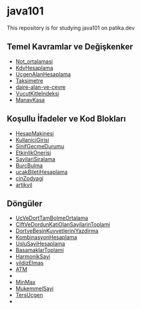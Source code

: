 # java101
This repository is for studying java101 on patika.dev

## Temel Kavramlar ve Değişkenker

- [Not_ortalamasi](https://github.com/yakupbozdemir/java101/blob/main/project/Not_Ortalamasi/src/Main.java)
- [KdvHesaplama](https://github.com/yakupbozdemir/java101/blob/main/project/KdvHesaplama/src/Main.java)
- [UcgenAlanHesaplama](https://github.com/yakupbozdemir/java101/blob/main/project/UcgenAlanHesaplama/src/Main.java)
- [Taksimetre](https://github.com/yakupbozdemir/java101/blob/main/project/Taksimetre/src/Main.java)
- [daire-alan-ve-cevre](https://github.com/yakupbozdemir/java101/blob/main/project/daire-alan-ve-cevre/src/Main.java)
- [VucutKitleIndeksi](https://github.com/yakupbozdemir/java101/blob/main/project/VucutKitleIndeksi/src/Main.java)
- [ManavKasa](https://github.com/yakupbozdemir/java101/blob/main/project/ManavKasa/src/Main.java)

## Koşullu İfadeler ve Kod Blokları

- [HesapMakinesi](https://github.com/yakupbozdemir/java101/blob/main/project/HesapMakinesi/src/Main.java)
- [KullaniciGirisi](https://github.com/yakupbozdemir/java101/blob/main/project/kullaniciGirisi/src/Main.java)
- [SinifGecmeDurumu](https://github.com/yakupbozdemir/java101/blob/main/project/SinifGecmeDurumu/src/Main.java)
- [EtkinlikOnerisi]()
- [SayilariSiralama](https://github.com/yakupbozdemir/java101/blob/main/project/SayilariSiralama/src/Main.java)
- [BurcBulma](https://github.com/yakupbozdemir/java101/blob/main/project/BurcBulma/src/Main.java)
- [ucakBiletiHesaplama](https://github.com/yakupbozdemir/java101/blob/main/project/ucakBiletiHesaplama/src/Main.java)
- [cinZodyagi](https://github.com/yakupbozdemir/java101/blob/main/project/cinZodyagi/src/Main.java)
- [artikyil](https://github.com/yakupbozdemir/java101/blob/main/project/artikYil/src/Main.java)

## Döngüler

- [UcVeDortTamBolmeOrtalama](https://github.com/yakupbozdemir/java101/blob/main/project/UcVeDortTamBolmeOrtalama/src/Main.java)
- [CiftVeDordunKatiOlanSayilarinToplami](https://github.com/yakupbozdemir/java101/blob/main/project/CiftVeDordunKatiOlanSayilarinToplami/src/Main.java)
- [DortveBesinKuvvetleriniYazdirma](https://github.com/yakupbozdemir/java101/blob/main/project/DortveBesinKuvvetleriniYazdirma/src/Main.java)
- [KombinasyonHesaplama](https://github.com/yakupbozdemir/java101/blob/main/project/KombinasyonHesaplama/src/Main.java)
- [UsluSayiHesaplama](https://github.com/yakupbozdemir/java101/blob/main/project/UsluSayiHesaplama/src/Main.java)
- [BasamaklarToplami]()
- [HarmonikSayi](https://github.com/yakupbozdemir/java101/blob/main/project/HarmonikSayi/src/Main.java)
- [yildizElmas]()
- [ATM]()
- []()
- [MinMax]()
- [MukemmelSayi]()
- [TersUcgen]()
- []()
